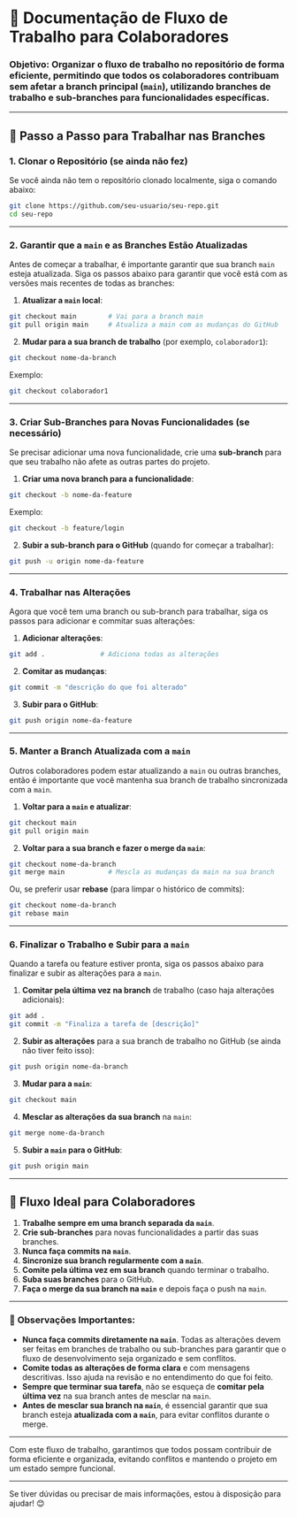 
# 🌟 **Documentação de Fluxo de Trabalho para Colaboradores**

### Objetivo: Organizar o fluxo de trabalho no repositório de forma eficiente, permitindo que todos os colaboradores contribuam sem afetar a branch principal (`main`), utilizando branches de trabalho e sub-branches para funcionalidades específicas.

---

## 🚀 **Passo a Passo para Trabalhar nas Branches**

### 1. **Clonar o Repositório (se ainda não fez)**

Se você ainda não tem o repositório clonado localmente, siga o comando abaixo:

```bash
git clone https://github.com/seu-usuario/seu-repo.git
cd seu-repo
```

---

### 2. **Garantir que a `main` e as Branches Estão Atualizadas**

Antes de começar a trabalhar, é importante garantir que sua branch `main` esteja atualizada. Siga os passos abaixo para garantir que você está com as versões mais recentes de todas as branches:

1. **Atualizar a `main` local**:

```bash
git checkout main        # Vai para a branch main
git pull origin main     # Atualiza a main com as mudanças do GitHub
```

2. **Mudar para a sua branch de trabalho** (por exemplo, `colaborador1`):

```bash
git checkout nome-da-branch
```

Exemplo:

```bash
git checkout colaborador1
```

---

### 3. **Criar Sub-Branches para Novas Funcionalidades (se necessário)**

Se precisar adicionar uma nova funcionalidade, crie uma **sub-branch** para que seu trabalho não afete as outras partes do projeto.

1. **Criar uma nova branch para a funcionalidade**:

```bash
git checkout -b nome-da-feature
```

Exemplo:

```bash
git checkout -b feature/login
```

2. **Subir a sub-branch para o GitHub** (quando for começar a trabalhar):

```bash
git push -u origin nome-da-feature
```

---

### 4. **Trabalhar nas Alterações**

Agora que você tem uma branch ou sub-branch para trabalhar, siga os passos para adicionar e commitar suas alterações:

1. **Adicionar alterações**:

```bash
git add .              # Adiciona todas as alterações
```

2. **Comitar as mudanças**:

```bash
git commit -m "descrição do que foi alterado"
```

3. **Subir para o GitHub**:

```bash
git push origin nome-da-feature
```

---

### 5. **Manter a Branch Atualizada com a `main`**

Outros colaboradores podem estar atualizando a `main` ou outras branches, então é importante que você mantenha sua branch de trabalho sincronizada com a `main`.

1. **Voltar para a `main` e atualizar**:

```bash
git checkout main
git pull origin main
```

2. **Voltar para a sua branch e fazer o merge da `main`**:

```bash
git checkout nome-da-branch
git merge main           # Mescla as mudanças da main na sua branch
```

Ou, se preferir usar **rebase** (para limpar o histórico de commits):

```bash
git checkout nome-da-branch
git rebase main
```

---

### 6. **Finalizar o Trabalho e Subir para a `main`**

Quando a tarefa ou feature estiver pronta, siga os passos abaixo para finalizar e subir as alterações para a `main`.

1. **Comitar pela última vez na branch** de trabalho (caso haja alterações adicionais):

```bash
git add .
git commit -m "Finaliza a tarefa de [descrição]"
```

2. **Subir as alterações** para a sua branch de trabalho no GitHub (se ainda não tiver feito isso):

```bash
git push origin nome-da-branch
```

3. **Mudar para a `main`**:

```bash
git checkout main
```

4. **Mesclar as alterações da sua branch** na `main`:

```bash
git merge nome-da-branch
```

5. **Subir a `main` para o GitHub**:

```bash
git push origin main
```

---

## 🌟 **Fluxo Ideal para Colaboradores**

1. **Trabalhe sempre em uma branch separada da `main`**.
2. **Crie sub-branches** para novas funcionalidades a partir das suas branches.
3. **Nunca faça commits na `main`**.
4. **Sincronize sua branch regularmente com a `main`**.
5. **Comite pela última vez em sua branch** quando terminar o trabalho.
6. **Suba suas branches** para o GitHub.
7. **Faça o merge da sua branch na `main`** e depois faça o push na `main`.

---

### 🚨 **Observações Importantes**:

- **Nunca faça commits diretamente na `main`**. Todas as alterações devem ser feitas em branches de trabalho ou sub-branches para garantir que o fluxo de desenvolvimento seja organizado e sem conflitos.
- **Comite todas as alterações de forma clara** e com mensagens descritivas. Isso ajuda na revisão e no entendimento do que foi feito.
- **Sempre que terminar sua tarefa**, não se esqueça de **comitar pela última vez** na sua branch antes de mesclar na `main`.
- **Antes de mesclar sua branch na `main`**, é essencial garantir que sua branch esteja **atualizada com a `main`**, para evitar conflitos durante o merge.

---

Com este fluxo de trabalho, garantimos que todos possam contribuir de forma eficiente e organizada, evitando conflitos e mantendo o projeto em um estado sempre funcional.

---

Se tiver dúvidas ou precisar de mais informações, estou à disposição para ajudar! 😊

